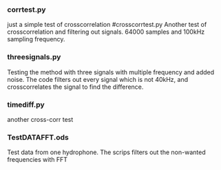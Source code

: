 ### corrtest.py
just a simple test of crosscorrelation
#crosscorrtest.py
Another test of crosscorrelation and filtering out signals. 
64000 samples and 100kHz sampling frequency. 

### threesignals.py
Testing the method with three signals with multiple frequency and added noise. The code filters out every signal which is not 40kHz, and crosscorrelates the signal to find the difference. 

### timediff.py
another cross-corr test

### TestDATAFFT.ods
Test data from one hydrophone. The scrips filters out the non-wanted frequencies with FFT
